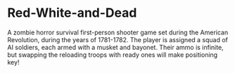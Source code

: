 # Red-White-and-Dead
A zombie horror survival first-person shooter game set during the American Revolution, during the years of 1781-1782. The player is assigned a squad of AI soldiers, each armed with a musket and bayonet. Their ammo is infinite, but swapping the reloading troops with ready ones will make positioning key!

